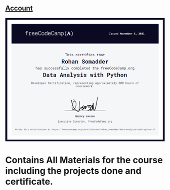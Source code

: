 ## [Account](https://www.freecodecamp.org/rohan_somadder)
![Certificate](Certificate.png)
# Contains All Materials for the course including the projects done and certificate.